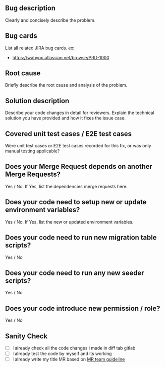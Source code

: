## Bug description

Clearly and concisely describe the problem.

## Bug cards

List all related JIRA bug cards.
ex:

- https://wahyoo.atlassian.net/browse/PRD-1000

## Root cause

Briefly describe the root cause and analysis of the problem.

## Solution description

Describe your code changes in detail for reviewers. Explain the technical solution you have provided and how it fixes the issue case.

## Covered unit test cases / E2E test cases

Were unit test cases or E2E test cases recorded for this fix, or was only manual testing applicable?

## Does your Merge Request depends on another Merge Requests?

Yes / No. If Yes, list the dependencies merge requests here.

## Does your code need to setup new or update environment variables?

Yes / No. If Yes, list the new or updated environment variables.

## Does your code need to run new migration table scripts?

Yes / No

## Does your code need to run any new seeder scripts?

Yes / No

## Does your code introduce new permission / role?

Yes / No

## Sanity Check

- [ ] I already check all the code changes i made in diff tab gitlab
- [ ] I already test the code by myself and its working
- [ ] I already write my title MR based on [MR team guideline](https://www.notion.so/Creating-Merge-Request-2bc35a28b654473f960bd90b43702201)
